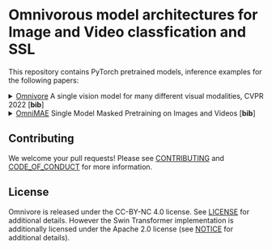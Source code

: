 # Omnivorous model architectures for Image and Video classfication and SSL 

This repository contains PyTorch pretrained models, inference examples for the following papers:
<details>
<summary>
  <a href="omnivore/README.md">Omnivore</a> A single vision model for many different visual modalities, CVPR 2022 [<b>bib</b>]
</summary>

```
@inproceedings{girdhar2022omnivore,
  title={{Omnivore: A Single Model for Many Visual Modalities}},
  author={Girdhar, Rohit and Singh, Mannat and Ravi, Nikhila and van der Maaten, Laurens and Joulin, Armand and Misra, Ishan},
  booktitle={CVPR},
  year={2022}
}
```
</details>
<details>
<summary>
<a href="omnimae/README.md">OmniMAE</a> Single Model Masked Pretraining on Images and Videos  [<b>bib</b>]
</summary>

```
@inproceedings{girdhar2022omnivore,
  title={{OmniMAE: Single Model Masked Pretraining on Images and Videos}},
  author={Girdhar, Rohit and El-Nouby Alaa and Singh, Mannat and Alwala, Kalyan Vasudev and Joulin, Armand and Misra, Ishan},
  booktitle={TODO},
  year={2022}
}
```
</details>

## Contributing
We welcome your pull requests! Please see [CONTRIBUTING](CONTRIBUTING.md) and [CODE_OF_CONDUCT](CODE_OF_CONDUCT.md) for more information.

## License
Omnivore is released under the CC-BY-NC 4.0 license. See [LICENSE](LICENSE) for additional details. However the Swin Transformer implementation is additionally licensed under the Apache 2.0 license (see [NOTICE](NOTICE) for additional details).

